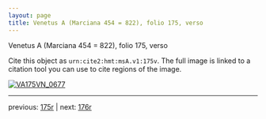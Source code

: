 ```yaml
---
layout: page
title: Venetus A (Marciana 454 = 822), folio 175, verso
---
```


Venetus A (Marciana 454 = 822), folio 175, verso

Cite this object as `urn:cite2:hmt:msA.v1:175v`.  The full image is linked to a citation tool you can use to cite regions of the image.

[![VA175VN_0677](http://www.homermultitext.org/iipsrv?IIIF=/project/homer/pyramidal/deepzoom/hmt/vaimg/2017a/VA175VN_0677.tif/full/800,/0/default.jpg)](http://www.homermultitext.org/ict2/?urn=urn:cite2:hmt:vaimg.2017a:VA175VN_0677) 

---

previous:  [175r](../175r/) | next: [176r](../176r/)